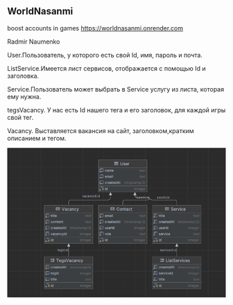 ## WorldNasanmi

boost accounts in games
https://worldnasanmi.onrender.com

Radmir Naumenko

User.Пользователь, у которого есть свой Id, имя, пароль и почта.

ListService.Имеется лист сервисов, отображается с помощью Id и заголовка.

Service.Пользователь может выбрать в Service услугу из листа, которая ему нужна.

tegsVacancy. У нас есть Id нашего тега и его заголовок, для каждой игры свой тег.

Vacancy. Выставляется вакансия на сайт, заголовком,кратким описанием и тегом.

![diagram.png](diagram.png)
